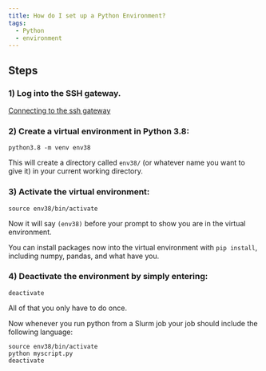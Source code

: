 ```yaml
---
title: How do I set up a Python Environment?
tags:
  - Python
  - environment
---
```


## Steps
### 1) Log into the SSH gateway.
[Connecting to the ssh gateway](https://cyberhelp.sesync.org/faq/how-to-access-linux-resources.html)
### 2) Create a virtual environment in Python 3.8:
```
python3.8 -m venv env38
```

This will create a directory called `env38/` (or whatever name you want to give it) in your current working directory.

### 3) Activate the virtual environment:
```
source env38/bin/activate
```

Now it will say `(env38)` before your prompt to show you are in the virtual environment.

You can install packages now into the virtual environment with `pip install`, including numpy, pandas, and what have you.

### 4) Deactivate the environment by simply entering:
```
deactivate
```

All of that you only have to do once.

Now whenever you run python from a Slurm job your job should include the following language:
```
source env38/bin/activate
python myscript.py
deactivate
```
